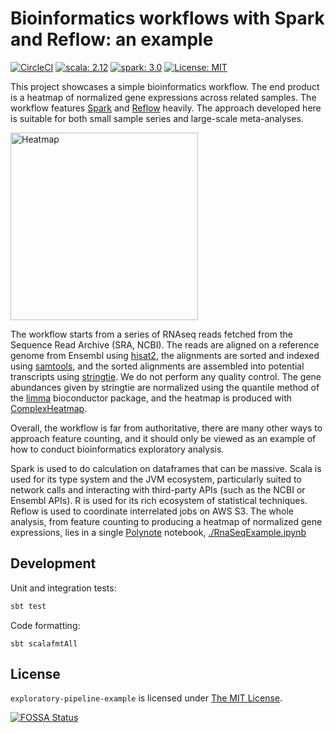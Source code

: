 # Bioinformatics workflows with Spark and Reflow: an example

[![CircleCI](https://circleci.com/gh/hchauvin/exploratory-pipeline-example/tree/master.svg?style=svg)](https://circleci.com/gh/hchauvin/exploratory-pipeline-example/tree/master) [![scala: 2.12](https://img.shields.io/badge/scala-2.12-red.svg)](https://opensource.org/licenses/MIT) [![spark: 3.0](https://img.shields.io/badge/spark-3.0-orange.svg)](https://opensource.org/licenses/MIT) [![License: MIT](https://img.shields.io/badge/License-MIT-yellow.svg)](https://opensource.org/licenses/MIT)

This project showcases a simple bioinformatics workflow.  The end product is a
heatmap of normalized gene expressions across related samples.  The workflow
features [Spark](https://spark.apache.org/) and
[Reflow](https://github.com/grailbio/reflow) heavily.  The approach developed
here is suitable for both small sample series and large-scale meta-analyses.

<img alt="Heatmap" src = "https://github.com/hchauvin/exploratory-pipeline-example/raw/master/doc/heatmap.png" width="300" />

The workflow starts from a series of RNAseq reads fetched from the Sequence
Read Archive (SRA, NCBI).  The reads are aligned on a reference genome from
Ensembl using [hisat2](http://daehwankimlab.github.io/hisat2/), the alignments
are sorted and indexed using [samtools](http://www.htslib.org/doc/samtools.html),
and the sorted alignments are assembled into potential transcripts using
[stringtie](http://ccb.jhu.edu/software/stringtie/).  We do not perform
any quality control.  The gene abundances given by stringtie are normalized using
the quantile method of the [limma](https://bioconductor.org/packages/release/bioc/html/limma.html)
bioconductor package, and the heatmap is produced with
[ComplexHeatmap](https://bioconductor.org/packages/release/bioc/html/ComplexHeatmap.html).

Overall, the workflow is far from authoritative, there
are many other ways to approach feature counting, and it should only be
viewed as an example of how to conduct bioinformatics exploratory analysis.

Spark is used to do calculation on dataframes that can be massive.  Scala is used
for its type system and the JVM ecosystem, particularly suited to network calls
and interacting with third-party APIs (such as the NCBI or Ensembl APIs).  R
is used for its rich ecosystem of statistical techniques.  Reflow is used to
coordinate interrelated jobs on AWS S3.  The whole analysis, from feature counting
to producing a heatmap of normalized gene expressions, lies in a single [Polynote](https://polynote.org/)
notebook, [./RnaSeqExample.ipynb]()

## Development

Unit and integration tests:

```bash
sbt test
```

Code formatting:

```
sbt scalafmtAll
```

## License

`exploratory-pipeline-example` is licensed under [The MIT License](./LICENSE).

[![FOSSA Status](https://app.fossa.com/api/projects/git%2Bgithub.com%2Fhchauvin%2Fexploratory-pipeline-example.svg?type=large)](https://app.fossa.com/projects/git%2Bgithub.com%2Fhchauvin%2Fexploratory-pipeline-example?ref=badge_large)
